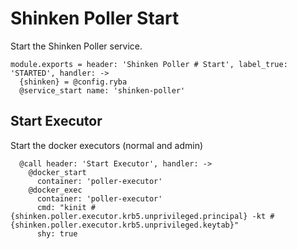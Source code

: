 
# Shinken Poller Start

Start the Shinken Poller service.

    module.exports = header: 'Shinken Poller # Start', label_true: 'STARTED', handler: ->
      {shinken} = @config.ryba
      @service_start name: 'shinken-poller'

## Start Executor

Start the docker executors (normal and admin)

      @call header: 'Start Executor', handler: ->
        @docker_start
          container: 'poller-executor'
        @docker_exec
          container: 'poller-executor'
          cmd: "kinit #{shinken.poller.executor.krb5.unprivileged.principal} -kt #{shinken.poller.executor.krb5.unprivileged.keytab}"
          shy: true
